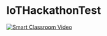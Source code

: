 # IoTHackathonTest
[![Smart Classroom Video](https://img.youtube.com/vi/LWIsHo5xbl8/0.jpg)](https://www.youtube.com/watch?v=LWIsHo5xbl8)
